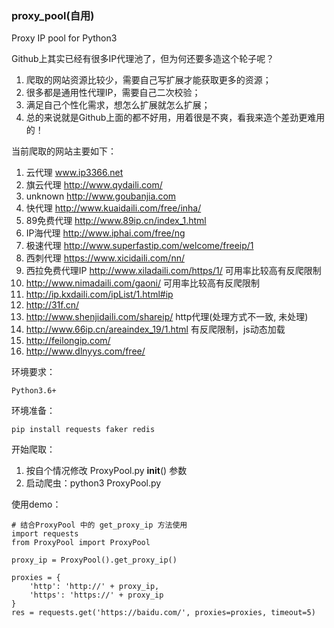 ### proxy_pool(自用)
Proxy IP pool for Python3 

Github上其实已经有很多IP代理池了，但为何还要多造这个轮子呢？
1. 爬取的网站资源比较少，需要自己写扩展才能获取更多的资源；
2. 很多都是通用性代理IP，需要自己二次校验；
3. 满足自己个性化需求，想怎么扩展就怎么扩展；
4. 总的来说就是Github上面的都不好用，用着很是不爽，看我来造个差劲更难用的！

当前爬取的网站主要如下：
1. 云代理 www.ip3366.net
2. 旗云代理 http://www.qydaili.com/
3. unknown http://www.goubanjia.com
4. 快代理 http://www.kuaidaili.com/free/inha/
5. 89免费代理 http://www.89ip.cn/index_1.html
6. IP海代理 http://www.iphai.com/free/ng
7. 极速代理 http://www.superfastip.com/welcome/freeip/1
8. 西刺代理  https://www.xicidaili.com/nn/
9. 西拉免费代理IP  http://www.xiladaili.com/https/1/  可用率比较高有反爬限制
10. http://www.nimadaili.com/gaoni/  可用率比较高有反爬限制
11. http://ip.kxdaili.com/ipList/1.html#ip
12. http://31f.cn/
13. http://www.shenjidaili.com/shareip/    http代理(处理方式不一致, 未处理)
14. http://www.66ip.cn/areaindex_19/1.html   有反爬限制，js动态加载
15. http://feilongip.com/
16. http://www.dlnyys.com/free/

环境要求：
```
Python3.6+
```
环境准备：
```
pip install requests faker redis
```
开始爬取：
1. 按自个情况修改 ProxyPool.py __init__() 参数
2. 启动爬虫：python3 ProxyPool.py

使用demo：
```
# 结合ProxyPool 中的 get_proxy_ip 方法使用
import requests
from ProxyPool import ProxyPool

proxy_ip = ProxyPool().get_proxy_ip()

proxies = {
    'http': 'http://' + proxy_ip,
    'https': 'https://' + proxy_ip
}
res = requests.get('https://baidu.com/', proxies=proxies, timeout=5)
```
